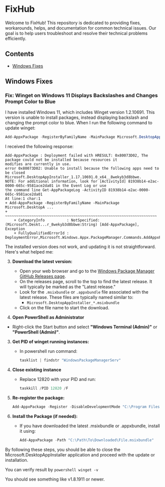 # FixHub

Welcome to FixHub! This repository is dedicated to providing fixes, workarounds, helps, and documentation for common technical issues. Our goal is to help users troubleshoot and resolve their technical problems efficiently.

## Contents

- [Windows Fixes](#windows-fixes)

## Windows Fixes

### Fix: Winget on Windows 11 Displays Backslashes and Changes Prompt Color to Blue

I have installed Windows 11, which includes Winget version 1.2.10691. This version is unable to install packages, instead displaying backslash and changing the prompt color to blue. When I run the following command to update winget:

```powershell
Add-AppxPackage -RegisterByFamilyName -MainPackage Microsoft.DesktopAppInstaller_8wekyb3d8bbwe
```

I received the following response:
```
Add-AppxPackage : Deployment failed with HRESULT: 0x80073D02, The package could not be installed because resources it
modifies are currently in use.
error 0x80073D02: Unable to install because the following apps need to be closed
Microsoft.DesktopAppInstaller_1.17.10691.0_x64__8wekyb3d8bbwe.
NOTE: For additional information, look for [ActivityId] 81938b14-e2ac-0000-665c-9581ace2da01 in the Event Log or use
the command line Get-AppPackageLog -ActivityID 81938b14-e2ac-0000-665c-9581ace2da01
At line:1 char:1
+ Add-AppxPackage -RegisterByFamilyName -MainPackage Microsoft.DesktopA ...
+ ~~~~~~~~~~~~~~~~~~~~~~~~~~~~~~~~~~~~~~~~~~~~~~~~~~~~~~~~~~~~~~~~~~~~~
    + CategoryInfo          : NotSpecified: (Microsoft.Deskt...r_8wekyb3d8bbwe:String) [Add-AppxPackage], Exception
    + FullyQualifiedErrorId : DeploymentError,Microsoft.Windows.Appx.PackageManager.Commands.AddAppxPackageCommand
```

The installed version does not work, and updating it is not straightforward. Here's what helped me:

3. **Download the latest version:**
   - Open your web browser and go to the [Windows Package Manager GitHub Releases page](https://github.com/microsoft/winget-cli/releases).
   - On the releases page, scroll to the top to find the latest release. It will typically be marked as the "Latest release."
   - Look for the `.msixbundle` or `.appxbundle` file associated with the latest release. These files are typically named similar to:
     - `Microsoft.DesktopAppInstaller_*.msixbundle`
   - Click on the file name to start the download.

2. **Open PowerShell as Administrator**
  - Right-click the Start button and select **"Windows Terminal (Admin)"** or **"PowerShell (Admin)"**.

3. **Get PID of winget running instances:**
   - In powershell run command:
     ```powershell
     tasklist | findstr "WindowsPackageManagerServ"     
     ```

4. **Close existing instance**
   - Replace 12820 with your PID and run:
     ```powershell
     taskkill /PID 12820 /F     
     ```

5. **Re-register the package:**
     ```powershell
     Add-AppxPackage -Register -DisableDevelopmentMode "C:\Program Files\WindowsApps\Microsoft.DesktopAppInstaller_1.17.10691.0_x64__8wekyb3d8bbwe\AppXManifest.xml"
     ```

6. **Install the Package (if needed):**
   - If you have downloaded the latest .msixbundle or .appxbundle, install it using:
     ```powershell
     Add-AppxPackage -Path "C:\Path\To\Downloaded\File.msixbundle"
     ```

By following these steps, you should be able to close the Microsoft.DesktopAppInstaller application and proceed with the update or installation.

You can verify result by
     ```powershell
     winget -v
     ```

You should see something like v1.8.1911 or newer.

